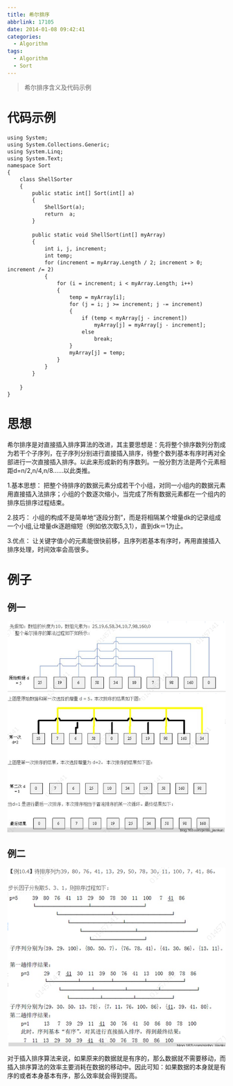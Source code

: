 ```yaml
---
title: 希尔排序
abbrlink: 17105
date: 2014-01-08 09:42:41
categories:
  - Algorithm
tags:
  - Algorithm
  - Sort
---
```


> 希尔排序含义及代码示例

<!-- more -->

# 代码示例

```
using System;
using System.Collections.Generic;
using System.Linq;
using System.Text;
namespace Sort
{
    class ShellSorter
    {
        public static int[] Sort(int[] a)
        {
            ShellSort(a);
            return  a;
        }

        public static void ShellSort(int[] myArray)
        {
            int i, j, increment;
            int temp;
            for (increment = myArray.Length / 2; increment > 0; increment /= 2)
            {
                for (i = increment; i < myArray.Length; i++)
                {
                    temp = myArray[i];
                    for (j = i; j >= increment; j -= increment)
                    {
                        if (temp < myArray[j - increment])
                            myArray[j] = myArray[j - increment];
                        else
                            break;
                    }
                    myArray[j] = temp;
                }
            }
        }

    }
}
```

# 思想
希尔排序是对直接插入排序算法的改进，其主要思想是：先将整个排序数列分割成为若干个子序列，在子序列分别进行直接插入排序，待整个数列基本有序时再对全部进行一次直接插入排序。以此来形成新的有序数列。一般分割方法是两个元素相距d=n/2,n/4,n/8……以此类推。

1.基本思想：
把整个待排序的数据元素分成若干个小组，对同一小组内的数据元素用直接插入法排序；小组的个数逐次缩小，当完成了所有数据元素都在一个组内的排序后排序过程结束。

2.技巧：
小组的构成不是简单地“逐段分割”，而是将相隔某个增量dk的记录组成一个小组,让增量dk逐趟缩短（例如依次取5,3,1），直到dk＝1为止。

3.优点：
让关键字值小的元素能很快前移，且序列若基本有序时，再用直接插入排序处理，时间效率会高很多。

# 例子

## 例一
![](/images/shell-sort/1.png)
![](/images/shell-sort/2.png)

## 例二

![](/images/shell-sort/3.png)


对于插入排序算法来说，如果原来的数据就是有序的，那么数据就不需要移动，而插入排序算法的效率主要消耗在数据的移动中。因此可知：如果数据的本身就是有序的或者本身基本有序，那么效率就会得到提高。


